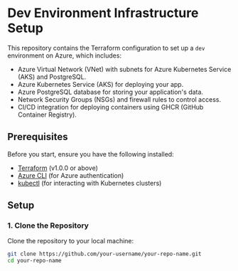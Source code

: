 # Dev Environment Infrastructure Setup

This repository contains the Terraform configuration to set up a `dev` environment on Azure, which includes:

- Azure Virtual Network (VNet) with subnets for Azure Kubernetes Service (AKS) and PostgreSQL.
- Azure Kubernetes Service (AKS) for deploying your app.
- Azure PostgreSQL database for storing your application's data.
- Network Security Groups (NSGs) and firewall rules to control access.
- CI/CD integration for deploying containers using GHCR (GitHub Container Registry).

## Prerequisites

Before you start, ensure you have the following installed:

- [Terraform](https://www.terraform.io/downloads.html) (v1.0.0 or above)
- [Azure CLI](https://learn.microsoft.com/en-us/cli/azure/install-azure-cli) (for Azure authentication)
- [kubectl](https://kubernetes.io/docs/tasks/tools/install-kubectl/) (for interacting with Kubernetes clusters)

## Setup

### 1. Clone the Repository

Clone the repository to your local machine:

```bash
git clone https://github.com/your-username/your-repo-name.git
cd your-repo-name

